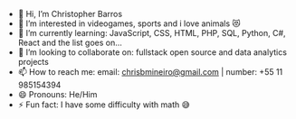 - 👋 Hi, I’m Christopher Barros
- 👀 I’m interested in videogames, sports and i love animals 😻
- 🌱 I’m currently learning: JavaScript, CSS, HTML, PHP, SQL, Python, C#, React and the list goes on...
- 💞️ I’m looking to collaborate on: fullstack open source and data analytics projects 
- 📫 How to reach me: email: chrisbmineiro@gmail.com | number: +55 11 985154394
- 😄 Pronouns: He/Him
- ⚡ Fun fact: I have some difficulty with math 😅 

<!---
chrisbmineiro/chrisbmineiro is a ✨ special ✨ repository because its `README.md` (this file) appears on your GitHub profile.
You can click the Preview link to take a look at your changes.
--->
